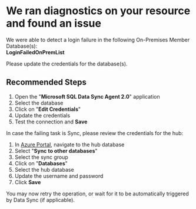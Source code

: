 <properties
	pageTitle="Login failed in on-premises member"
	description="Login failed in on-premises member"
	infoBubbleText="Found recent login failure. See details on the right."
	service="microsoft.sql"
	resource="servers"
	ms.author="vitomaz"
	authors="vitomaz-msft"
	displayOrder=""
	articleId="sql_datasync_loginfailedonprem"
	diagnosticScenario="SqlDataSync"
	selfHelpType="diagnostics"
	supportTopicIds="32630455"
	resourceTags=""
	productPesIds="13491"
	cloudEnvironments="public,blackForest,fairfax,mooncake, usnat, ussec"
	ownershipId="AzureData_AzureSQLDB_DataSync"
/>
# We ran diagnostics on your resource and found an issue

<!--issueDescription-->  
We were able to detect a login failure in the following On-Premises Member Database(s):<br>
**<!--$LoginFailedOnPremList--> LoginFailedOnPremList <!--/$LoginFailedOnPremList-->**
<!--/issueDescription-->

Please update the credentials for the database(s).

## **Recommended Steps**

1. Open the "**Microsoft SQL Data Sync Agent 2.0**" application
2. Select the database
3. Click on "**Edit Credentials**"
4. Update the credentials
5. Test the connection and **Save**

In case the failing task is Sync, please review the credentials for the hub:<br>

1. In [Azure Portal](https://portal.azure.com), navigate to the hub database
2. Select "**Sync to other databases**"
3. Select the sync group
4. Click on "**Databases**"
5. Select the hub database
6. Update the username and password
7. Click **Save**

You may now retry the operation, or wait for it to be automatically triggered by Data Sync (if applicable).

